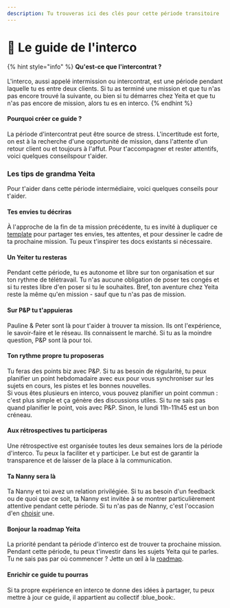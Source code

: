 ```yaml
---
description: Tu trouveras ici des clés pour cette période transitoire !
---
```


# 🔎 Le guide de l'interco

{% hint style="info" %}
**Qu'est-ce que l'intercontrat ?**\
\
L'interco, aussi appelé intermission ou intercontrat, est une période pendant laquelle tu es entre deux clients. Si tu as terminé une mission et que tu n'as pas encore trouvé la suivante, ou bien si tu démarres chez Yeita et que tu n'as pas encore de mission, alors tu es en interco.&#x20;
{% endhint %}

#### Pourquoi créer ce guide ?&#x20;

La période d'intercontrat peut être source de stress. L'incertitude est forte, on est à la recherche d'une opportunité de mission, dans l'attente d'un retour client ou et toujours à l'affut. Pour t'accompagner et rester attentifs, voici quelques conseilspour t'aider.&#x20;

### Les tips de grandma Yeita&#x20;

Pour t'aider dans cette période intermédiaire, voici quelques conseils pour t'aider.&#x20;

#### Tes envies tu décriras

À l'approche de la fin de ta mission précédente, tu es invité à dupliquer ce [template](https://docs.google.com/document/d/1rrPGrRID9EDbtuQnLg-PaSwCI0ihNWdpHLhRPfHIXAw/edit?usp=sharing) pour partager tes envies, tes attentes, et pour dessiner le cadre de ta prochaine mission. Tu peux t'inspirer tes docs existants si nécessaire.&#x20;

#### Un Yeiter tu resteras

Pendant cette période, tu es autonome et libre sur ton organisation et sur ton rythme de télétravail. Tu n'as aucune obligation de poser tes congés et si tu restes libre d'en poser si tu le souhaites. Bref, ton aventure chez Yeita reste la même qu'en mission - sauf que tu n'as pas de mission.&#x20;

#### Sur P\&P tu t'appuieras&#x20;

Pauline & Peter sont là pour t'aider à trouver ta mission. Ils ont l'expérience, le savoir-faire et le réseau. Ils connaissent le marché. Si tu as la moindre question, P\&P sont là pour toi.&#x20;

#### Ton rythme propre tu proposeras

Tu feras des points biz avec P\&P. Si tu as besoin de régularité, tu peux planifier un point hebdomadaire avec eux pour vous synchroniser sur les sujets en cours, les pistes et les bonnes nouvelles. \
Si vous êtes plusieurs en interco, vous pouvez planifier un point commun : c'est plus simple et ça génère des discussions utiles. Si tu ne sais pas quand planifier le point, vois avec P\&P. Sinon, le lundi 11h-11h45 est un bon créneau.&#x20;

#### Aux rétrospectives tu participeras&#x20;

Une rétrospective est organisée toutes les deux semaines lors de la période d'interco. Tu peux la faciliter et y participer. Le but est de garantir la transparence et de laisser de la place à la communication.&#x20;

#### Ta Nanny sera là&#x20;

Ta Nanny et toi avez un relation privilégiée. Si tu as besoin d'un feedback ou de quoi que ce soit, ta Nanny est invitée à se montrer particulièrement attentive pendant cette période. Si tu n'as pas de Nanny, c'est l'occasion d'en [choisir](decouvrir-yeita/rituels-and-suivi-mamie.md) une.&#x20;

#### Bonjour la roadmap Yeita

La priorité pendant ta période d'interco est de trouver ta prochaine mission. Pendant cette période, tu peux t'investir dans les sujets Yeita qui te parles. Tu ne sais pas par où commencer ? Jette un œil à la [roadmap](https://www.figma.com/file/PKlEKa3dNhFR9WRugNqsEV/Yeita-Roadmap?type=whiteboard\&node-id=0-1\&t=d7dtWCTRXUtjh72L-0).&#x20;

#### Enrichir ce guide tu pourras&#x20;

Si ta propre expérience en interco te donne des idées à partager, tu peux mettre à jour ce guide, il appartient au collectif :blue\_book:.&#x20;
